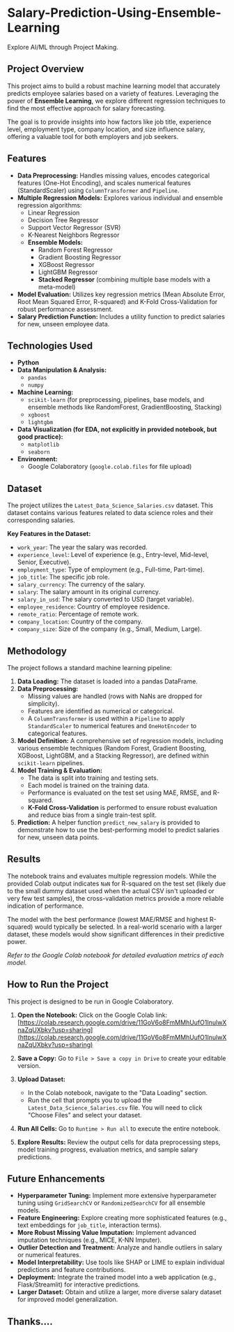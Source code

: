 # Salary-Prediction-Using-Ensemble-Learning
Explore AI/ML through Project Making.


## Project Overview

This project aims to build a robust machine learning model that accurately predicts employee salaries based on a variety of features. Leveraging the power of **Ensemble Learning**, we explore different regression techniques to find the most effective approach for salary forecasting.

The goal is to provide insights into how factors like job title, experience level, employment type, company location, and size influence salary, offering a valuable tool for both employers and job seekers.

## Features

* **Data Preprocessing:** Handles missing values, encodes categorical features (One-Hot Encoding), and scales numerical features (StandardScaler) using `ColumnTransformer` and `Pipeline`.
* **Multiple Regression Models:** Explores various individual and ensemble regression algorithms:
    * Linear Regression
    * Decision Tree Regressor
    * Support Vector Regressor (SVR)
    * K-Nearest Neighbors Regressor
    * **Ensemble Models:**
        * Random Forest Regressor
        * Gradient Boosting Regressor
        * XGBoost Regressor
        * LightGBM Regressor
        * **Stacked Regressor** (combining multiple base models with a meta-model)
* **Model Evaluation:** Utilizes key regression metrics (Mean Absolute Error, Root Mean Squared Error, R-squared) and K-Fold Cross-Validation for robust performance assessment.
* **Salary Prediction Function:** Includes a utility function to predict salaries for new, unseen employee data.

## Technologies Used

* **Python**
* **Data Manipulation & Analysis:**
    * `pandas`
    * `numpy`
* **Machine Learning:**
    * `scikit-learn` (for preprocessing, pipelines, base models, and ensemble methods like RandomForest, GradientBoosting, Stacking)
    * `xgboost`
    * `lightgbm`
* **Data Visualization (for EDA, not explicitly in provided notebook, but good practice):**
    * `matplotlib`
    * `seaborn`
* **Environment:**
    * Google Colaboratory (`google.colab.files` for file upload)

## Dataset

The project utilizes the `Latest_Data_Science_Salaries.csv` dataset. This dataset contains various features related to data science roles and their corresponding salaries.

**Key Features in the Dataset:**
* `work_year`: The year the salary was recorded.
* `experience_level`: Level of experience (e.g., Entry-level, Mid-level, Senior, Executive).
* `employment_type`: Type of employment (e.g., Full-time, Part-time).
* `job_title`: The specific job role.
* `salary_currency`: The currency of the salary.
* `salary`: The salary amount in its original currency.
* `salary_in_usd`: The salary converted to USD (target variable).
* `employee_residence`: Country of employee residence.
* `remote_ratio`: Percentage of remote work.
* `company_location`: Country of the company.
* `company_size`: Size of the company (e.g., Small, Medium, Large).


## Methodology

The project follows a standard machine learning pipeline:

1.  **Data Loading:** The dataset is loaded into a pandas DataFrame.
2.  **Data Preprocessing:**
    * Missing values are handled (rows with NaNs are dropped for simplicity).
    * Features are identified as numerical or categorical.
    * A `ColumnTransformer` is used within a `Pipeline` to apply `StandardScaler` to numerical features and `OneHotEncoder` to categorical features.
3.  **Model Definition:** A comprehensive set of regression models, including various ensemble techniques (Random Forest, Gradient Boosting, XGBoost, LightGBM, and a Stacking Regressor), are defined within `scikit-learn` pipelines.
4.  **Model Training & Evaluation:**
    * The data is split into training and testing sets.
    * Each model is trained on the training data.
    * Performance is evaluated on the test set using MAE, RMSE, and R-squared.
    * **K-Fold Cross-Validation** is performed to ensure robust evaluation and reduce bias from a single train-test split.
5.  **Prediction:** A helper function `predict_new_salary` is provided to demonstrate how to use the best-performing model to predict salaries for new, unseen data points.

## Results

The notebook trains and evaluates multiple regression models. While the provided Colab output indicates `NaN` for R-squared on the test set (likely due to the small dummy dataset used when the actual CSV isn't uploaded or very few test samples), the cross-validation metrics provide a more reliable indication of performance.

The model with the best performance (lowest MAE/RMSE and highest R-squared) would typically be selected. In a real-world scenario with a larger dataset, these models would show significant differences in their predictive power.

*Refer to the Google Colab notebook for detailed evaluation metrics of each model.*

## How to Run the Project

This project is designed to be run in Google Colaboratory.

1.  **Open the Notebook:** Click on the Google Colab link:
    [https://colab.research.google.com/drive/11GoV6o8FmMMhUufO1InulwXnaZqUXbkv?usp=sharing](https://colab.research.google.com/drive/11GoV6o8FmMMhUufO1InulwXnaZqUXbkv?usp=sharing)

2.  **Save a Copy:** Go to `File > Save a copy in Drive` to create your editable version.

3.  **Upload Dataset:**
    * In the Colab notebook, navigate to the "Data Loading" section.
    * Run the cell that prompts you to upload the `Latest_Data_Science_Salaries.csv` file. You will need to click "Choose Files" and select your dataset.

4.  **Run All Cells:** Go to `Runtime > Run all` to execute the entire notebook.

5.  **Explore Results:** Review the output cells for data preprocessing steps, model training progress, evaluation metrics, and sample salary predictions.

## Future Enhancements

* **Hyperparameter Tuning:** Implement more extensive hyperparameter tuning using `GridSearchCV` or `RandomizedSearchCV` for all ensemble models.
* **Feature Engineering:** Explore creating more sophisticated features (e.g., text embeddings for `job_title`, interaction terms).
* **More Robust Missing Value Imputation:** Implement advanced imputation techniques (e.g., MICE, K-NN Imputer).
* **Outlier Detection and Treatment:** Analyze and handle outliers in salary or numerical features.
* **Model Interpretability:** Use tools like SHAP or LIME to explain individual predictions and feature contributions.
* **Deployment:** Integrate the trained model into a web application (e.g., Flask/Streamlit) for interactive predictions.
* **Larger Dataset:** Obtain and utilize a larger, more diverse salary dataset for improved model generalization.


## Thanks....

